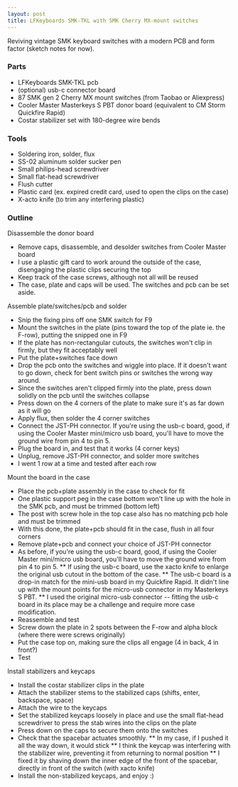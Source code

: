```yaml
---
layout: post
title: LFKeyboards SMK-TKL with SMK Cherry MX-mount switches
---
```


Reviving vintage SMK keyboard switches with a modern PCB and form factor (sketch notes for now). 

### Parts

* LFKeyboards SMK-TKL pcb
* (optional) usb-c connector board
* 87 SMK gen 2 Cherry MX mount switches (from Taobao or Aliexpress)
* Cooler Master Masterkeys S PBT donor board (equivalent to CM Storm Quickfire Rapid)
* Costar stabilizer set with 180-degree wire bends

### Tools

* Soldering iron, solder, flux
* SS-02 aluminum solder sucker pen
* Small philips-head screwdriver
* Small flat-head screwdriver
* Flush cutter
* Plastic card (ex. expired credit card, used to open the clips on the case)
* X-acto knife (to trim any interfering plastic)

### Outline

Disassemble the donor board

* Remove caps, disassemble, and desolder switches from Cooler Master board
* I use a plastic gift card to work around the outside of the case, disengaging the plastic clips securing the top
* Keep track of the case screws, although not all will be reused
* The case, plate and caps will be used. The switches and pcb can be set aside.

Assemble plate/switches/pcb and solder

* Snip the fixing pins off one SMK switch for F9
* Mount the switches in the plate (pins toward the top of the plate ie. the F-row), putting the snipped one in F9
* If the plate has non-rectangular cutouts, the switches won't clip in firmly, but they fit acceptably well
* Put the plate+switches face down
* Drop the pcb onto the switches and wiggle into place. If it doesn't want to go down, check for bent switch pins or switches the wrong way around.
* Since the switches aren't clipped firmly into the plate, press down solidly on the pcb until the switches collapse
* Press down on the 4 corners of the plate to make sure it's as far down as it will go
* Apply flux, then solder the 4 corner switches
* Connect the JST-PH connector. If you're using the usb-c board, good, if using the Cooler Master mini/micro usb board, you'll have to move the ground wire from pin 4 to pin 5.
* Plug the board in, and test that it works (4 corner keys)
* Unplug, remove JST-PH connector, and solder more switches
* I went 1 row at a time and tested after each row

Mount the board in the case

* Place the pcb+plate assembly in the case to check for fit
* One plastic support peg in the case bottom won't line up with the hole in the SMK pcb, and must be trimmed (bottom left)
* The post with screw hole in the top case also has no matching pcb hole and must be trimmed
* With this done, the plate+pcb should fit in the case, flush in all four corners
* Remove plate+pcb and connect your choice of JST-PH connector
* As before, if you're using the usb-c board, good, if using the Cooler Master mini/micro usb board, you'll have to move the ground wire from pin 4 to pin 5.
** If using the usb-c board, use the xacto knife to enlarge the original usb cutout in the bottom of the case.
** The usb-c board is a drop-in match for the mini-usb board in my Quickfire Rapid. It didn't line up with the mount points for the micro-usb connector in my Masterkeys S PBT.
** I used the original micro-usb connector -- fitting the usb-c board in its place may be a challenge and require more case modification. 
* Reassemble and test
* Screw down the plate in 2 spots between the F-row and alpha block (where there were screws originally)
* Put the case top on, making sure the clips all engage (4 in back, 4 in front?)
* Test

Install stabilizers and keycaps

* Install the costar stabilizer clips in the plate
* Attach the stabilizer stems to the stabilized caps (shifts, enter, backspace, space)
* Attach the wire to the keycaps
* Set the stabilized keycaps loosely in place and use the small flat-head screwdriver to press the stab wires into the clips on the plate
* Press down on the caps to secure them onto the switches
* Check that the spacebar actuates smoothly. 
** In my case, if I pushed it all the way down, it would stick
** I think the keycap was interfering with the stabilizer wire, preventing it from returning to normal position
** I fixed it by shaving down the inner edge of the front of the spacebar, directly in front of the switch (with xacto knife)
* Install the non-stabilized keycaps, and enjoy :) 
